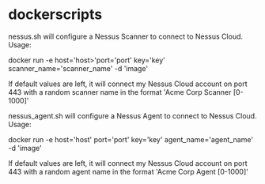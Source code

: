 # dockerscripts

nessus.sh will configure a Nessus Scanner to connect to Nessus Cloud. 
Usage:
  
  docker run -e host='host>'port='port' key='key' scanner_name='scanner_name' -d 'image'
  
If default values are left, it will connect my Nessus Cloud account on port 443 with a random scanner name in the format 'Acme Corp Scanner [0-1000]'



nessus_agent.sh will configure a Nessus Agent to connect to Nessus Cloud. 
Usage:
  
  docker run -e host='host' port='port' key='key' agent_name='agent_name' -d 'image'
  
If default values are left, it will connect my Nessus Cloud account on port 443 with a random agent name in the format 'Acme Corp Agent  [0-1000]'
